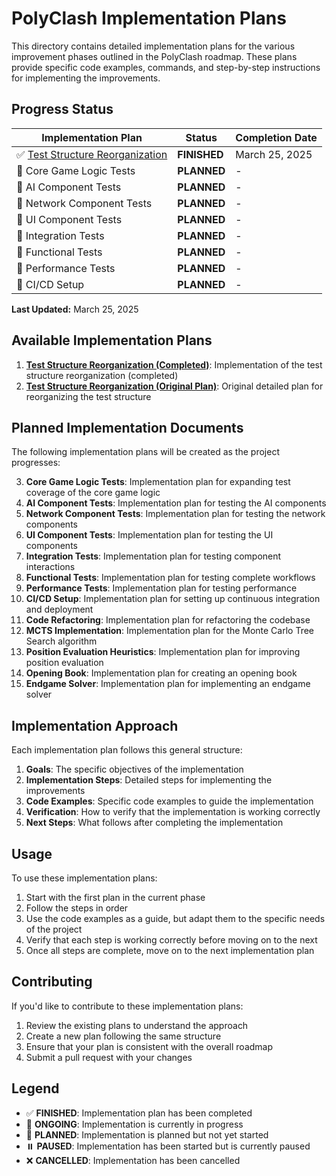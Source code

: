 # PolyClash Implementation Plans

This directory contains detailed implementation plans for the various improvement phases outlined in the PolyClash roadmap. These plans provide specific code examples, commands, and step-by-step instructions for implementing the improvements.

## Progress Status

| Implementation Plan | Status | Completion Date |
|---------------------|--------|----------------|
| ✅ [Test Structure Reorganization](test_structure_reorganization_completed.md) | **FINISHED** | March 25, 2025 |
| 📅 Core Game Logic Tests | **PLANNED** | - |
| 📅 AI Component Tests | **PLANNED** | - |
| 📅 Network Component Tests | **PLANNED** | - |
| 📅 UI Component Tests | **PLANNED** | - |
| 📅 Integration Tests | **PLANNED** | - |
| 📅 Functional Tests | **PLANNED** | - |
| 📅 Performance Tests | **PLANNED** | - |
| 📅 CI/CD Setup | **PLANNED** | - |

**Last Updated:** March 25, 2025

## Available Implementation Plans

1. [**Test Structure Reorganization (Completed)**](test_structure_reorganization_completed.md): Implementation of the test structure reorganization (completed)
2. [**Test Structure Reorganization (Original Plan)**](test_structure_reorganization.md): Original detailed plan for reorganizing the test structure

## Planned Implementation Documents

The following implementation plans will be created as the project progresses:

3. **Core Game Logic Tests**: Implementation plan for expanding test coverage of the core game logic
4. **AI Component Tests**: Implementation plan for testing the AI components
5. **Network Component Tests**: Implementation plan for testing the network components
6. **UI Component Tests**: Implementation plan for testing the UI components
7. **Integration Tests**: Implementation plan for testing component interactions
8. **Functional Tests**: Implementation plan for testing complete workflows
9. **Performance Tests**: Implementation plan for testing performance
10. **CI/CD Setup**: Implementation plan for setting up continuous integration and deployment
11. **Code Refactoring**: Implementation plan for refactoring the codebase
12. **MCTS Implementation**: Implementation plan for the Monte Carlo Tree Search algorithm
13. **Position Evaluation Heuristics**: Implementation plan for improving position evaluation
14. **Opening Book**: Implementation plan for creating an opening book
15. **Endgame Solver**: Implementation plan for implementing an endgame solver

## Implementation Approach

Each implementation plan follows this general structure:

1. **Goals**: The specific objectives of the implementation
2. **Implementation Steps**: Detailed steps for implementing the improvements
3. **Code Examples**: Specific code examples to guide the implementation
4. **Verification**: How to verify that the implementation is working correctly
5. **Next Steps**: What follows after completing the implementation

## Usage

To use these implementation plans:

1. Start with the first plan in the current phase
2. Follow the steps in order
3. Use the code examples as a guide, but adapt them to the specific needs of the project
4. Verify that each step is working correctly before moving on to the next
5. Once all steps are complete, move on to the next implementation plan

## Contributing

If you'd like to contribute to these implementation plans:

1. Review the existing plans to understand the approach
2. Create a new plan following the same structure
3. Ensure that your plan is consistent with the overall roadmap
4. Submit a pull request with your changes

## Legend

- ✅ **FINISHED**: Implementation plan has been completed
- 🔄 **ONGOING**: Implementation is currently in progress
- 📅 **PLANNED**: Implementation is planned but not yet started
- ⏸️ **PAUSED**: Implementation has been started but is currently paused
- ❌ **CANCELLED**: Implementation has been cancelled
